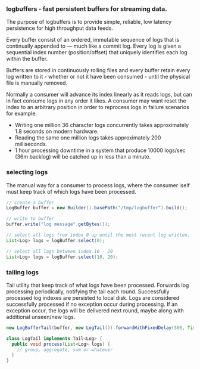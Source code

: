 ### logbuffers - fast persistent buffers for streaming data. 


The purpose of logbuffers is to provide simple, reliable, low latency persistence for high throughput data feeds. 

Every buffer consist of an ordered, immutable sequence of logs that is continually appended to — much like a commit log.
Every log is given a sequential index number (position/offset) that uniquely identifies each log within the buffer.

Buffers are stored in continuously rolling files and every buffer retain every log written to it - whether or not it have been consumed - until the physical file is manually removed. 

Normally a consumer will advance its index linearly as it reads logs, but can in fact consume logs in any order it likes. A consumer may want reset the index to an arbitrary position in order to reprocess logs in failure scenarios for example.

- Writing one million 36 character logs concurrently takes approximately 1.8 seconds on modern hardware.
- Reading the same one million logs takes approximately 200 milliseconds.
- 1 hour processing downtime in a system that produce 10000 logs/sec (36m backlog) will be catched up in less than a minute.

### selecting logs

The manual way for a consumer to process logs, where the consumer iself must keep track of which logs have been processed.

```java
// create a buffer
LogBuffer buffer = new Builder().basePath("/tmp/logbuffer").build();

// write to buffer
buffer.write("log message".getBytes());

// select all logs from index 0 up until the most recent log written.
List<Log> logs = logBuffer.select(0);

// select all logs between index 10 - 20
List<Log> logs = logBuffer.select(10, 20);

```


### tailing logs

Tail utility that keep track of what logs have been processed. Forwards log processing periodically, notifying the tail each round. Successfully processed log indexes are persisted to local disk. Logs are considered successfully processed if no exception occur during processing. If an exception occur, the logs will be delivered next round, maybe along with additional unseen/new logs.


```java
new LogBufferTail(buffer, new LogTail()).forwardWithFixedDelay(500, TimeUnit.MILLISECONDS);

class LogTail implements Tail<Log> {
  public void process(List<Log> logs) { 
    // group, aggregate, sum or whatever 
  }
}

```
